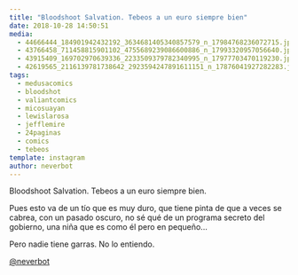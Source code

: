 ```yaml
---
title: "Bloodshoot Salvation. Tebeos a un euro siempre bien"
date: 2018-10-28 14:50:51
media: 
  - 44666444_184901942432192_3634681405340857579_n_17984768236072715.jpg
  - 43766458_711458815901102_4755689239086600886_n_17993320957056640.jpg
  - 43915409_169702970639336_2233509379782340995_n_17977703470119230.jpg
  - 42619565_2116139781738642_2923594247891611151_n_17876041927282283.jpg
tags: 
  - medusacomics
  - bloodshot
  - valiantcomics
  - micosuayan
  - lewislarosa
  - jefflemire
  - 24paginas
  - comics
  - tebeos
template: instagram
author: neverbot
---
```


Bloodshoot Salvation. Tebeos a un euro siempre bien.


Pues esto va de un tío que es muy duro, que tiene pinta de que a veces se cabrea, con un pasado oscuro, no sé qué de un programa secreto del gobierno, una niña que es como él pero en pequeño...


Pero nadie tiene garras. No lo entiendo.




[@neverbot](https://instagram.com/neverbot)



